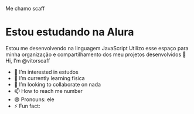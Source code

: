 Me chamo scaff
# Estou estudando na Alura
Estou me desenvolvendo na linguagem JavaScript
Utilizo esse espaço para minha organização e compartilhamento dos meu projetos desenvolvidos
 👋 Hi, I’m @vitorscaff
- 👀 I’m interested in estudos
- 🌱 I’m currently learning fisica
- 💞️ I’m looking to collaborate on nada
- 📫 How to reach me number
- 😄 Pronouns: ele
- ⚡ Fun fact: 

